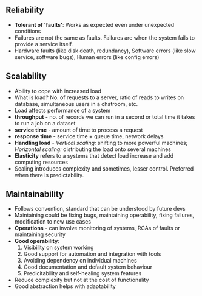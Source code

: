 ## Reliability
- **Tolerant of 'faults'**: Works as expected even under unexpected conditions
- Failures are not the same as faults. Failures are when the system fails to provide a service itself.
- Hardware faults (like disk death, redundancy), Software errors (like slow service, software bugs), Human errors (like config errors) 

## Scalability
- Ability to cope with increased load
- What is load? No. of requests to a server, ratio of reads to writes on database, simultaneous users in a chatroom, etc.
- Load affects performance of a system
- **throughput** - no. of records we can run in a second or total time it takes to run a job on a dataset
- **service time** - amount of time to process a request
- **response time** - service time + queue time, network delays
- **Handling load** - _Vertical scaling:_ shifting to more powerful machines; _Horizontal scaling:_ distributing the load onto several machines
- **Elasticity** refers to a systems that detect load increase and add computing resources
- Scaling introduces complexity and sometimes, lesser control. Preferred when there is predictability.

## Maintainability
- Follows convention, standard that can be understood by future devs
- Maintaining could be fixing bugs, maintaining operability, fixing failures, modification to new use cases
- **Operations** - can involve monitoring of systems, RCAs of faults or maintaining security
- **Good operability**:
    1) Visibility on system working
    2) Good support for automation and integration with tools
    3) Avoiding dependency on individual machines
    4) Good documentation and default system behaviour
    5) Predicitability and self-healing system features
- Reduce complexity but not at the cost of functionality
- Good abstraction helps with adaptability


